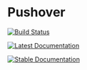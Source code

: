 # Pushover

[![Build Status](https://travis-ci.com/scls19fr/Pushover.jl.svg?branch=master)](https://travis-ci.com/scls19fr/Pushover.jl)

[![Latest Documentation](https://img.shields.io/badge/docs-dev-blue.svg)](https://scls19fr.github.io/Pushover.jl/dev)

[![Stable Documentation](https://img.shields.io/badge/docs-stable-blue.svg)](https://scls19fr.github.io/Pushover.jl/stable)
